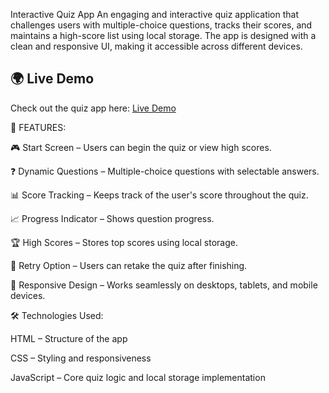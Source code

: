 Interactive Quiz App
An engaging and interactive quiz application that challenges users with multiple-choice questions, tracks their scores, and maintains a high-score list using local storage. The app is designed with a clean and responsive UI, making it accessible across different devices.

## 🌍 Live Demo  
Check out the quiz app here: [Live Demo](https://Nik258.github.io/Quiz-App/)  

🚀 FEATURES:

🎮 Start Screen – Users can begin the quiz or view high scores.

❓ Dynamic Questions – Multiple-choice questions with selectable answers.

📊 Score Tracking – Keeps track of the user's score throughout the quiz.

📈 Progress Indicator – Shows question progress.

🏆 High Scores – Stores top scores using local storage.

🔄 Retry Option – Users can retake the quiz after finishing.

📱 Responsive Design – Works seamlessly on desktops, tablets, and mobile devices.

🛠️ Technologies Used:

HTML – Structure of the app

CSS – Styling and responsiveness

JavaScript – Core quiz logic and local storage implementation

